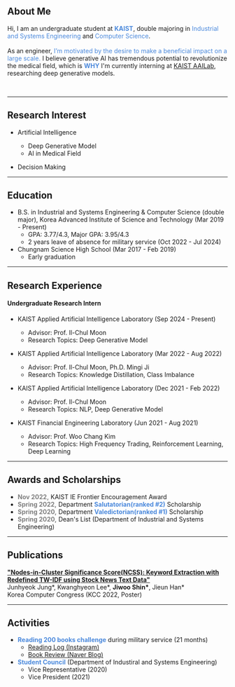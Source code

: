 ## About Me
Hi, I am an undergraduate student at **<span style="color:#4B89DC">KAIST</span>**, double majoring in <span style="color:#4B89DC">Industrial and Systems Engineering</span> and <span style="color:#4B89DC">Computer Science</span>.
<br>
<br>
As an engineer, <span style="color:#4B89DC">I’m motivated by the desire to make a beneficial impact on a large scale.</span> I believe generative AI has tremendous potential to revolutionize the medical field, which is **<span style="color:#4B89DC">WHY</span>** I'm currently interning at [KAIST AAILab](https://aai.kaist.ac.kr), researching deep generative models.

<br>

***

## Research Interest

- Artificial Intelligence
  - Deep Generative Model
  - AI in Medical Field

- Decision Making
  
***

## Education
- B.S. in Industrial and Systems Engineering & Computer Science (double major), Korea Advanced Institute of Science and Technology (Mar 2019 - Present)
  - GPA: 3.77/4.3, Major GPA: 3.95/4.3
  - 2 years leave of absence for military service (Oct 2022 - Jul 2024)
- Chungnam Science High School (Mar 2017 - Feb 2019)
  - Early graduation
  
***

## Research Experience
#### Undergraduate Research Intern
- KAIST Applied Artificial Intelligence Laboratory (Sep 2024 - Present)
  - Advisor: Prof. Il-Chul Moon
  - Research Topics: Deep Generative Model
    
- KAIST Applied Artificial Intelligence Laboratory (Mar 2022 - Aug 2022)
  - Advisor: Prof. Il-Chul Moon, Ph.D. Mingi Ji
  - Research Topics: Knowledge Distillation, Class Imbalance
    
- KAIST Applied Artificial Intelligence Laboratory (Dec 2021 - Feb 2022)
  - Advisor: Prof. Il-Chul Moon
  - Research Topics: NLP, Deep Generative Model
    
- KAIST Financial Engineering Laboratory (Jun 2021 - Aug 2021)
  - Advisor: Prof. Woo Chang Kim
  - Research Topics: High Frequency Trading, Reinforcement Learning, Deep Learning

***

## Awards and Scholarships
- <b><span style="color:grey;">Nov 2022,</span></b> KAIST IE Frontier Encouragement Award
- <b><span style="color:grey;">Spring 2022,</span></b> Department <b><span style="color:#4B89DC;">Salutatorian(ranked #2)</span></b> Scholarship 
- <b><span style="color:grey;">Spring 2020,</span></b> Department <b><span style="color:#4B89DC;">Valedictorian(ranked #1)</span></b> Scholarship
- <b><span style="color:grey;">Spring 2020,</span></b> Dean's List (Department of Industrial and Systems Engineering)

***

## Publications
<b><span style="color:#4B89DC;">["Nodes-in-Cluster Significance Score(NCSS): Keyword Extraction with Redefined TW-IDF using Stock News Text Data"](https://www.dbpia.co.kr/journal/articleDetail?nodeId=NODE11113831)</span></b>
<br>Junhyeok Jung&#42;, Kwanghyeon Lee&#42;, **Jiwoo Shin&#42;**, Jieun Han&#42;
<br>Korea Computer Congress (KCC 2022, Poster)

***

## Activities
- <b><span style="color:#4B89DC;">Reading 200 books challenge</span></b> during military service (21 months)
  - [Reading Log (Instagram)](https://www.instagram.com/chuu_shin_book_list?igsh=MWl0cmpxOWIwbWpmcw==)
  - [Book Review (Naver Blog)](https://m.blog.naver.com/chuushin)
- <b><span style="color:#4B89DC;">Student Council</span></b> (Department of Industiral and Systems Engineering)
  - Vice Representative (2020)
  - Vice President (2021)
